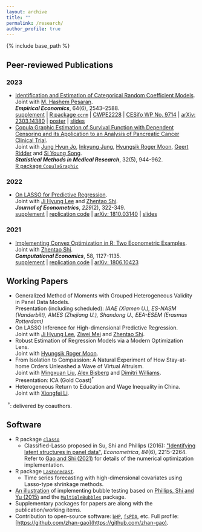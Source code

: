 ```yaml
---
layout: archive
title: ""
permalink: /research/
author_profile: true
---
```


{% include base_path %}

## Peer-reviewed Publications

### 2023

- [Identification and Estimation of Categorical Random Coefficient Models](https://rdcu.be/c9mbq).   
  Joint with [M. Hashem Pesaran](http://pesaran.com/).  
  ***Empirical Economics***, 64(6), 2543–2588.  
  [supplement](https://static-content.springer.com/esm/art%3A10.1007%2Fs00181-023-02402-0/MediaObjects/181_2023_2402_MOESM1_ESM.pdf) &#124; [R package `ccrm`](https://github.com/zhan-gao/ccrm) &#124; [CWPE2228](https://www.econ.cam.ac.uk/research/cwpe-abstracts?cwpe=2228) &#124; [CESifo WP No. 9714](https://www.cesifo.org/en/publikationen/2022/working-paper/identification-and-estimation-categorical-random-coefficient)  &#124; [arXiv: 2303.14380](https://arxiv.org/abs/2302.14380) &#124; [poster](https://github.com/zhan-gao/ccrm/blob/main/ccrm_poster.pdf) &#124; [slides](https://github.com/zhan-gao/ccrm/blob/main/ccrm_slides.pdf)
- [Copula Graphic Estimation of Survival Function with Dependent Censoring and its Application to an Analysis of Pancreatic Cancer Clinical Trial](https://journals.sagepub.com/doi/abs/10.1177/09622802231158812).   
  Joint with [Jung Hyun Jo](https://scholar.google.co.kr/citations?user=8fpu8j0AAAAJ&hl=ko), [Inkyung Jung](https://ir.ymlib.yonsei.ac.kr/researcher-profile?ep=3502&type=1), [Hyungsik Roger Moon](https://sites.google.com/usc.edu/moonr), [Geert Ridder](https://dornsife.usc.edu/profile/geert-ridder/) and [Si Young Song](https://orcid.org/0000-0002-1417-4314).    
  ***Statistical Methods in Medical Research***, 32(5), 944-962.  
  [R package `CopulaGraphic`](https://github.com/zhan-gao/CopulaGraphic)

### 2022

- [On LASSO for Predictive Regression](https://www.sciencedirect.com/science/article/pii/S030440762100049X).   
  Joint with [Ji Hyung Lee](https://sites.google.com/site/jihyung412/home) and [Zhentao Shi](https://zhentaoshi.github.io/).     
  ***Journal of Econometrics***,  *229*(2), 322-349.  
  [supplement](https://github.com/zhan-gao/Alasso_Predictive_Regression/blob/master/LSG_supp.pdf) &#124; [replication code](https://github.com/zhan-gao/Alasso_Predictive_Regression) &#124; [arXiv: 1810.03140](https://arxiv.org/abs/1810.03140) &#124; [slides](https://github.com/zhan-gao/Alasso_Predictive_Regression/blob/master/alasso_slides_online.pdf)

### 2021

- [Implementing Convex Optimization in R: Two Econometric Examples](https://link.springer.com/article/10.1007/s10614-020-09995-z).   
  Joint with [Zhentao Shi](https://zhentaoshi.github.io/).   
  ***Computational Economics***, 58, 1127-1135.  
  [supplement](https://github.com/zhan-gao/convex_prog_in_econometrics/blob/master/main_supp_lyx.pdf) &#124; [replication code](https://github.com/zhan-gao/convex_prog_in_econometrics) &#124; [arXiv: 1806.10423](https://arxiv.org/abs/1806.10423)

## Working Papers

- Generalized Method of Moments with Grouped Heterogeneous Validity in Panel Data Models.    
  Presentation (including scheduled): *IAAE (Xiamen U.), ES-NASM (Vanderbilt), AMES (Zhejiang U.), Shandong U., EEA-ESEM (Erasmus Rotterdam)*
- On LASSO Inference for High-dimensional Predictive Regression.    
  Joint with [Ji Hyung Lee](https://sites.google.com/site/jihyung412/home), [Ziwei Mei](https://ziweimei.github.io/) and [Zhentao Shi](https://zhentaoshi.github.io/). 
- Robust Estimation of Regression Models via a Modern Optimization Lens.   
  Joint with  [Hyungsik Roger Moon](https://dornsife.usc.edu/hyungsik-roger-moon/).     
- From Isolation to Compassion: A Natural Experiment of How Stay-at-home Orders Unleashed a Wave of Virtual Altruism.    
  Joint with [Mingxuan Liu](https://www.mingxuanliu.org/), [Alex Bisberg](https://scholar.google.com/citations?user=xDAG-JkAAAAJ&hl=en) and [Dimitri Williams](http://dmitriwilliams.com/).    
  Presentation: ICA (Gold Coast)$^\dagger$
- Heterogeneous Return to Education and Wage Inequality in China.   
  Joint with [Xiongfei Li](https://xiongfeili.com/).    

​	$^\dagger$: delivered by coauthors.

## Software

- R package [`classo`]( https://github.com/zhan-gao/classo )
  - Classified-Lasso proposed in  Su, Shi and Phillips (2016): ["Identifying latent structures in panel data"](https://onlinelibrary.wiley.com/doi/abs/10.3982/ECTA12560), *Econometrica*, *84*(6), 2215-2264. Refer to [Gao and Shi (2021)](https://link.springer.com/article/10.1007/s10614-020-09995-z) for details of the numerical optimization implementation.
- R package [`LasForecast`]( https://github.com/zhan-gao/LasForecast).
  - Time series forecasting with high-dimensional covariates using Lasso-type shrinkage methods.
- [An illustration](https://github.com/zhan-gao/BubbleTest) of implementing bubble testing based on [Phillips, Shi and Yu (2015)](https://onlinelibrary.wiley.com/doi/full/10.1111/iere.12132) and the [`MultipleBubbles`](https://rdrr.io/cran/MultipleBubbles/) package. 
- Supplementary packages for papers are along with the publication/working items.
- Contribution to open-source software: [`bHP`](https://github.com/chenyang45/BoostedHP), [`fsPDA`](https://github.com/zhentaoshi/fsPDA), etc. Full profile: [https://github.com/zhan-gao](https://github.com/zhan-gao).